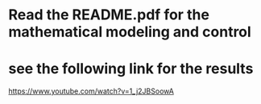# Read the README.pdf for the mathematical modeling and control
# see the following link for the results

https://www.youtube.com/watch?v=1_j2JBSoowA
